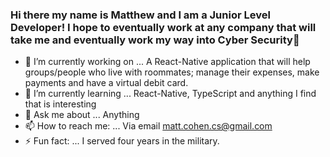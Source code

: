 ### Hi there my name is Matthew and I am a Junior Level Developer! I hope to eventually work at any company that will take me and eventually work my way into Cyber Security👋


- 🔭 I’m currently working on ... A React-Native application that will help groups/people who live with roommates; manage their expenses, make payments and have a virtual debit card. 
- 🌱 I’m currently learning ... React-Native, TypeScript and anything I find that is interesting
- 💬 Ask me about ... Anything
- 📫 How to reach me: ... Via email matt.cohen.cs@gmail.com
- ⚡ Fun fact: ... I served four years in the military.

